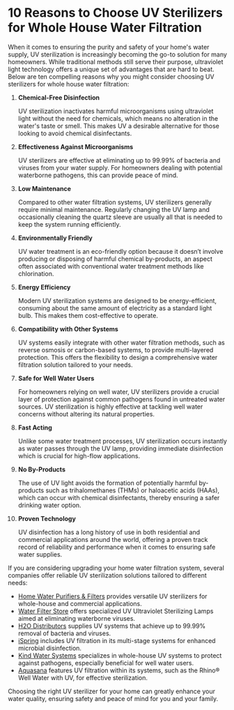 # 10 Reasons to Choose UV Sterilizers for Whole House Water Filtration

When it comes to ensuring the purity and safety of your home's water supply, UV sterilization is increasingly becoming the go-to solution for many homeowners. While traditional methods still serve their purpose, ultraviolet light technology offers a unique set of advantages that are hard to beat. Below are ten compelling reasons why you might consider choosing UV sterilizers for whole house water filtration:

1. **Chemical-Free Disinfection**

   UV sterilization inactivates harmful microorganisms using ultraviolet light without the need for chemicals, which means no alteration in the water's taste or smell. This makes UV a desirable alternative for those looking to avoid chemical disinfectants.

2. **Effectiveness Against Microorganisms**

   UV sterilizers are effective at eliminating up to 99.99% of bacteria and viruses from your water supply. For homeowners dealing with potential waterborne pathogens, this can provide peace of mind.

3. **Low Maintenance**

   Compared to other water filtration systems, UV sterilizers generally require minimal maintenance. Regularly changing the UV lamp and occasionally cleaning the quartz sleeve are usually all that is needed to keep the system running efficiently.

4. **Environmentally Friendly**

   UV water treatment is an eco-friendly option because it doesn’t involve producing or disposing of harmful chemical by-products, an aspect often associated with conventional water treatment methods like chlorination.

5. **Energy Efficiency**

   Modern UV sterilization systems are designed to be energy-efficient, consuming about the same amount of electricity as a standard light bulb. This makes them cost-effective to operate.

6. **Compatibility with Other Systems**

   UV systems easily integrate with other water filtration methods, such as reverse osmosis or carbon-based systems, to provide multi-layered protection. This offers the flexibility to design a comprehensive water filtration solution tailored to your needs.

7. **Safe for Well Water Users**

   For homeowners relying on well water, UV sterilizers provide a crucial layer of protection against common pathogens found in untreated water sources. UV sterilization is highly effective at tackling well water concerns without altering its natural properties.

8. **Fast Acting**

   Unlike some water treatment processes, UV sterilization occurs instantly as water passes through the UV lamp, providing immediate disinfection which is crucial for high-flow applications.

9. **No By-Products**

   The use of UV light avoids the formation of potentially harmful by-products such as trihalomethanes (THMs) or haloacetic acids (HAAs), which can occur with chemical disinfectants, thereby ensuring a safer drinking water option.

10. **Proven Technology**

    UV disinfection has a long history of use in both residential and commercial applications around the world, offering a proven track record of reliability and performance when it comes to ensuring safe water supplies.

If you are considering upgrading your home water filtration system, several companies offer reliable UV sterilization solutions tailored to different needs:

- [Home Water Purifiers & Filters](/dir/home_water_purifiers__filters) provides versatile UV sterilizers for whole-house and commercial applications.
- [Water Filter Store](/dir/water_filter_store) offers specialized UV Ultraviolet Sterilizing Lamps aimed at eliminating waterborne viruses.
- [H2O Distributors](/dir/h2o_distributors) supplies UV systems that achieve up to 99.99% removal of bacteria and viruses.
- [iSpring](/dir/ispring) includes UV filtration in its multi-stage systems for enhanced microbial disinfection.
- [Kind Water Systems](/dir/kind_water_systems) specializes in whole-house UV systems to protect against pathogens, especially beneficial for well water users.
- [Aquasana](/dir/aquasana) features UV filtration within its systems, such as the Rhino® Well Water with UV, for effective sterilization.

Choosing the right UV sterilizer for your home can greatly enhance your water quality, ensuring safety and peace of mind for you and your family.